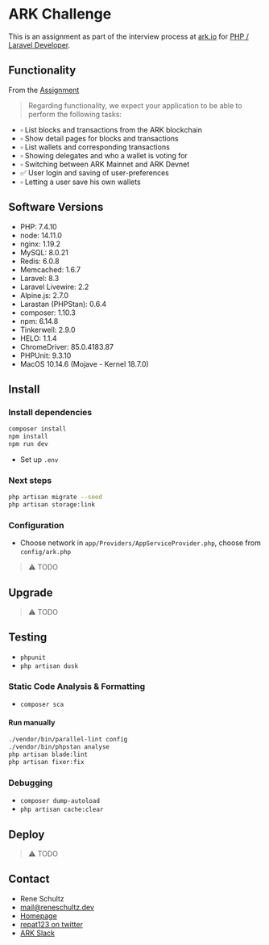 # ARK Challenge

This is an assignment as part of the interview process at [ark.io](https://ark.io) for [PHP / Laravel Developer](https://ark.io/careers).

## Functionality

From the [Assignment](https://www.notion.so/Laravel-Assignment-cfeb8f0570044018815806466f1fbc71)

> Regarding functionality, we expect your application to be able to perform the following tasks:

* ▫️ List blocks and transactions from the ARK blockchain
* ▫️ Show detail pages for blocks and transactions
* ▫️ List wallets and corresponding transactions
* ▫️ Showing delegates and who a wallet is voting for
* ▫️ Switching between ARK Mainnet and ARK Devnet
* ✅ User login and saving of user-preferences
* ▫️ Letting a user save his own wallets

## Software Versions

* PHP: 7.4.10
* node: 14.11.0
* nginx: 1.19.2
* MySQL: 8.0.21
* Redis: 6.0.8
* Memcached: 1.6.7
* Laravel: 8.3
* Laravel Livewire: 2.2
* Alpine.js: 2.7.0
* Larastan (PHPStan): 0.6.4
* composer: 1.10.3
* npm: 6.14.8
* Tinkerwell: 2.9.0
* HELO: 1.1.4
* ChromeDriver: 85.0.4183.87
* PHPUnit: 9.3.10
* MacOS 10.14.6 (Mojave - Kernel 18.7.0)

## Install

### Install dependencies

```sh
composer install
npm install
npm run dev
```

* Set up `.env`

### Next steps

```sh
php artisan migrate --seed
php artisan storage:link
```

### Configuration

* Choose network in `app/Providers/AppServiceProvider.php`, choose from `config/ark.php`

> ⚠️ TODO

## Upgrade

> ⚠️ TODO

## Testing

* `phpunit`
* `php artisan dusk`

### Static Code Analysis & Formatting

* `composer sca`

#### Run manually

```sh
./vendor/bin/parallel-lint config
./vendor/bin/phpstan analyse
php artisan blade:lint
php artisan fixer:fix
```

### Debugging

* `composer dump-autoload`
* `php artisan cache:clear`

## Deploy

> ⚠️ TODO

## Contact

* Rene Schultz
* mail@reneschultz.dev
* [Homepage](https://reneschultz.dev)
* [repat123 on twitter](https://twitter.com/repat123)
* [ARK Slack](https://cryptoarkproject.slack.com/archives/D01A95NM0KZ)